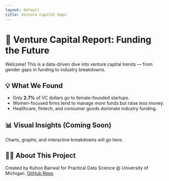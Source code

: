 ```yaml
---
layout: default
title: Venture Capital Gaps
---
```


# 🚀 Venture Capital Report: Funding the Future

Welcome! This is a data-driven dive into venture capital trends — from gender gaps in funding to industry breakdowns.

## 💡 What We Found
- Only **2.7%** of VC dollars go to female-founded startups.
- Women-focused firms tend to manage *more* funds but raise *less* money.
- Healthcare, fintech, and consumer goods dominate industry funding.

## 📊 Visual Insights (Coming Soon)
Charts, graphs, and interactive breakdowns will go here.

## 👩‍💻 About This Project
Created by Kuhoo Bairwal for Practical Data Science @ University of Michigan.
[GitHub Repo](https://github.com/kuhoobairwal/pdsproject)
